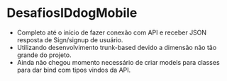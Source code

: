 # DesafiosIDdogMobile

- Completo até o início de fazer conexão com API e receber JSON resposta de Sign/signup de usuário.
- Utilizando desenvolvimento trunk-based devido a dimensão não tão grande do projeto.
- Ainda não chegou momento necessário de criar models para classes para dar bind com tipos vindos da API.
